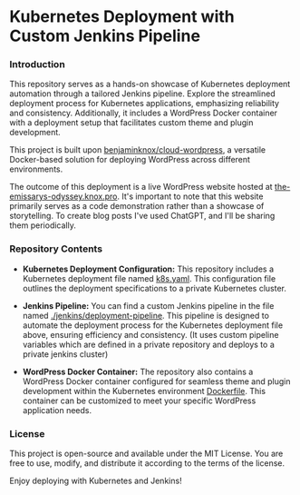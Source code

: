 # Kubernetes Deployment with Custom Jenkins Pipeline

### Introduction

This repository serves as a hands-on showcase of Kubernetes deployment automation through a tailored Jenkins pipeline. Explore the streamlined deployment process for Kubernetes applications, emphasizing reliability and consistency. Additionally, it includes a WordPress Docker container with a deployment setup that facilitates custom theme and plugin development.

This project is built upon [benjaminknox/cloud-wordpress](https://github.com/benjaminknox/cloud-wordpress), a versatile Docker-based solution for deploying WordPress across different environments.

The outcome of this deployment is a live WordPress website hosted at [the-emissarys-odyssey.knox.pro](https://the-emissarys-odyssey.knox.pro/). It's important to note that this website primarily serves as a code demonstration rather than a showcase of storytelling. To create blog posts I've used ChatGPT, and I'll be sharing them periodically.

### Repository Contents

- **Kubernetes Deployment Configuration:** This repository includes a Kubernetes deployment file named [k8s.yaml](https://github.com/benjaminknox/the-emissarys-odyssey/blob/main/k8s.yaml). This configuration file outlines the deployment specifications to a private Kubernetes cluster.

- **Jenkins Pipeline:** You can find a custom Jenkins pipeline in the file named [./jenkins/deployment-pipeline](https://github.com/benjaminknox/the-emissarys-odyssey/blob/main/.jenkins/deployment-pipeline). This pipeline is designed to automate the deployment process for the Kubernetes deployment file above, ensuring efficiency and consistency. (It uses custom pipeline variables which are defined in a private repository and deploys to a private jenkins cluster)

- **WordPress Docker Container:** The repository also contains a WordPress Docker container configured for seamless theme and plugin development within the Kubernetes environment [Dockerfile](https://github.com/benjaminknox/the-emissarys-odyssey/blob/main/Dockerfile). This container can be customized to meet your specific WordPress application needs.


### License

This project is open-source and available under the MIT License. You are free to use, modify, and distribute it according to the terms of the license.

Enjoy deploying with Kubernetes and Jenkins!
